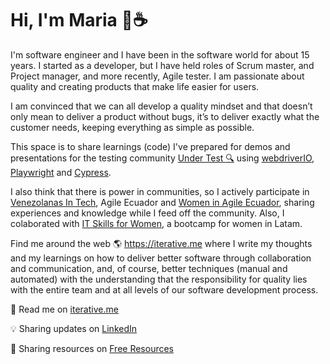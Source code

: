 # Hi, I'm Maria 👋:coffee:

I'm software engineer and I have been in the software world for about 15 years. I started as a developer, but I have held roles of Scrum master, and Project manager, and more recently, Agile tester. I am passionate about quality and creating products that make life easier for users.

I am convinced that we can all develop a quality mindset and that doesn’t only mean to deliver a product without bugs, it’s to deliver exactly what the customer needs, keeping everything as simple as possible.

This space is to share learnings (code) I've prepared for demos and presentations for the testing community <a target="_blank" href="https://linktr.ee/under_test/">Under Test :mag:</a> using <a target="_blank" href="https://webdriver.io/">webdriverIO</a>, <a target="_blank" href="https://playwright.dev/">Playwright</a> and <a target="_blank" href="https://www.cypress.io/">Cypress</a>.

I also think that there is power in communities, so I actively participate in <a  href="https://www.venezolanasintech.org/">Venezolanas In Tech</a>, Agile Ecuador and <a  target="_blank" href="https://www.linkedin.com/company/women-in-agile-ecuador">Women in Agile Ecuador</a>, sharing experiences and knowledge while I feed off the community. Also, I colaborated with <a target="_blank" href="https://twitter.com/hack_women">IT Skills for Women</a>, a bootcamp for women in Latam.

Find me around the web 🌎 <a target="_blank" href="https://iterative.me">https://iterative.me</a> where I write my thoughts and my learnings on how to deliver better software through collaboration and communication, and, of course, better techniques (manual and automated) with the understanding that the responsibility for quality lies with the entire team and at all levels of our software development process.

:pencil: Read me on <a target="_blank" href="https://iterative.me/blog">iterative.me</a>

:bulb: Sharing updates on <a target="_blank" href="https://www.linkedin.com/in/marelyn/">LinkedIn</a>

:open_file_folder: Sharing resources on <a target="_blank" href="https://iterative.me/resources">Free Resources</a>
